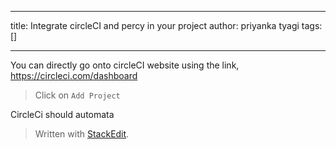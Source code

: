 
---

title: Integrate circleCI and percy in your project
author: priyanka tyagi
tags: []

---

You can directly go onto circleCI website using the link,
<https://circleci.com/dashboard>
> Click on `Add Project`

CircleCi should automata

> Written with [StackEdit](https://stackedit.io/).
<!--stackedit_data:
eyJoaXN0b3J5IjpbLTE5MzYxODUsLTIxMDgzOTU1OTVdfQ==
-->